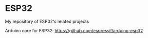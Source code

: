 # ESP32
My repository of ESP32's related projects

Arduino core for ESP32: https://github.com/espressif/arduino-esp32<br>
